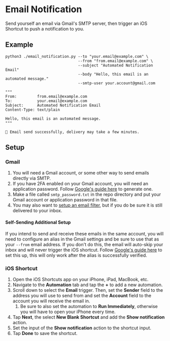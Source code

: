 # Email Notification

Send yourself an email via Gmail's SMTP server, then trigger an iOS Shortcut to push a notification to you.

## Example

```console
python3 ./email_notification.py --to "your.email@example.com" \
                                --from "from.email@example.com" \
                                --subject "Automated Notification Email"
                                --body "Hello, this email is an automated message."
                                --smtp-user your.account@gmail.com
```

```console
"""
From:         from.email@example.com
To:           your.email@example.com
Subject:      Automated Notification Email
Content-Type: text/plain

Hello, this email is an automated message.
"""

📧 Email send successfully, delivery may take a few minutes.
```

## Setup

### Gmail

1. You will need a Gmail account, or some other way to send emails directly via SMTP.
2. If you have 2FA enabled on your Gmail account, you will need an application password. Follow [Google's guide here](https://support.google.com/a/answer/176600?hl=en&fl=1&sjid=16353985817184141519-NC) to generate one.
3. Make a file called `smtp_password.txt` in the repo directory and put your Gmail account or application password in that file.
4. You may also want to [setup an email filter](https://support.google.com/mail/answer/6579?hl=en), but if you do be sure it is still delivered to your inbox.

#### Self-Sending Additional Setup

If you intend to send and receive these emails in the same account, you will need to configure an alias in the Gmail settings and be sure to use that as your `--from` email address. If you don't do this, the email will auto-skip your inbox and will never trigger the iOS shortcut. Follow [Google's guide here](https://support.google.com/mail/answer/22370?hl=en) to set this up, this will only work after the alias is successfully verified.

### iOS Shortcut

1. Open the iOS Shortcuts app on your iPhone, iPad, MacBook, etc.
2. Navigate to the **Automation** tab and tap the **+** to add a new automation.
3. Scroll down to select the **Email** trigger. Then, set the **Sender** field to the address you will use to send from and set the **Account** field to the account you will receive the email in.
   1. Be sure to also set the automation to **Run Immediately**, otherwise you will have to open your iPhone every time.
4. Tap **Next**, the select **New Blank Shortcut** and add the **Show notification** action.
5. Set the input of the **Show notification** action to the shortcut input.
6. Tap **Done** to save the shortcut.

